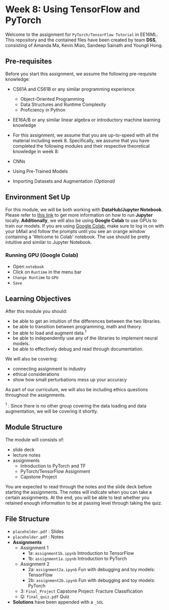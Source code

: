 # Week 8: Using TensorFlow and PyTorch

Welcome to the assignment for `PyTorch/TensorFlow Tutorial` in EE16ML.
This repository and the contained files have been created by team **DSS**, consisting of Amanda Ma, Kevin Miao, Sandeep Sainath and Youngli Hong.

## Pre-requisites

Before you start this assignment, we assume the following pre-requisite knowledge:

- CS61A and CS61B or any similar programming experience
  - Object-Oriented Programming
  - Data Structures and Runtime Complexity
  - Proficiency in Python

- EE16A/B or any similar linear algebra or introductory machine learning knowledge

- For this assignment, we assume that you are up-to-speed with all the material including week 8.
Specifically, we assume that you have completed the following modules and their respective theoretical knowledge in week 8:
- CNNs
- Using Pre-Trained Models
- Importing Datasets and Augmentation *(Optional)*

## Environment Set Up

For this module, we will be both working with **DataHub/Jupyter Notebook**. Please refer to [this link](https://jupyter.org/install) to get more information on how to run **Jupyter** locally.
**Additionally**, we will also be using **Google Colab** to use GPUs to train our models. If you are using [Google Colab](https://colab.research.google.com/notebooks/intro.ipynb#recent=true), make sure to log in on with your bMail and follow the prompts until you see an orange window containing a 'Welcome to Colab' notebook. The use should be pretty intuitive and similar to Jupyter Notebook.

### Running GPU (Google Colab)

- Open `notebook`
- Click on `Runtime` in the menu bar
- `Change Runtime` to `GPU`
- `Save`

## Learning Objectives

After this module you should:

- be able to get an intuition of the differences between the two libraries.
- be able to transition between programming, math and theory.
- be able to load and augment data.<sup>1</sup>
- be able to independently use any of the libraries to implement neural models.
- be able to effectively debug and read through documentation.

We will also be covering:

- connecting assignment to industry
- ethical considerations
- show how small perturbations mess up your accuracy

As part of our curriculum, we will also be including ethics questions throughout the assignments.

<sup>1</sup> : Since there is no other group covering the data loading and data augmentation, we will be covering it shortly.

## Module Structure

The module will consists of:
- slide deck
- lecture notes
- assignments
  - Introduction to PyTorch and TF
  - PyTorch/TensorFlow Assignment
  - Capstone Project

You are expected to read through the notes and the slide deck before starting the assignments. The notes will indicate when you can take a certain assignments.
At the end, you will be able to test whether you retained enough information to be at passing level through taking the quiz.

## File Structure

- `placeholder.pdf` : Slides
- `placeholder.pdf` : Notes
- **Assignments**
  - Assignment 1
    - 1a: `assignment1b.ipynb` Introduction to TensorFlow
    - 1b: `assignment1a.ipynb` Introduction to PyTorch
  - Assignment 2
    - 2a: `assignment2a.ipynb` Fun with debugging and toy models: TensorFlow
    - 2b: `assignment2b.ipynb` Fun with debugging and toy models: PyTorch
  - 3: `Final_Project` Capstone Project: Fracture Classification
  - Q: `final_quiz.pdf` Quiz
- **Solutions** have been appended with a `_SOL`
